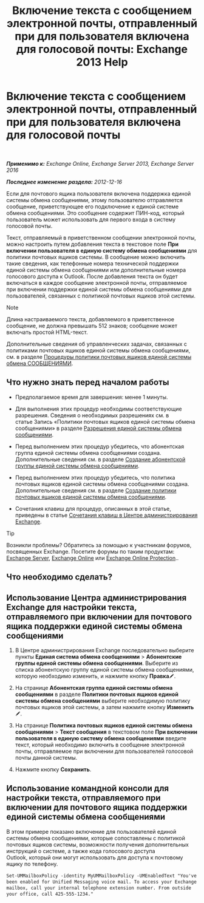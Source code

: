 ﻿---
title: 'Включение текста с сообщением электронной почты, отправленный при для пользователя включена для голосовой почты: Exchange 2013 Help'
TOCTitle: Включение текста с сообщением электронной почты, отправленный при для пользователя включена для голосовой почты
ms:assetid: 3e8292fb-0cdb-445d-8048-a59af7c38d63
ms:mtpsurl: https://technet.microsoft.com/ru-ru/library/Bb201679(v=EXCHG.150)
ms:contentKeyID: 51408027
ms.date: 05/22/2018
mtps_version: v=EXCHG.150
ms.translationtype: MT
---

# Включение текста с сообщением электронной почты, отправленный при для пользователя включена для голосовой почты

 

_**Применимо к:** Exchange Online, Exchange Server 2013, Exchange Server 2016_

_**Последнее изменение раздела:** 2012-12-16_

Если для почтового ящика пользователя включена поддержка единой системы обмена сообщениями, этому пользователю отправляется сообщение, приветствующее его подключение к единой системе обмена сообщениями. Это сообщение содержит ПИН-код, который пользователь может использовать для первого входа в систему голосовой почты.

Текст, отправляемый в приветственном сообщении электронной почты, можно настроить путем добавления текста в текстовое поле **При включении пользователя в единую систему обмена сообщениями** для политики почтовых ящиков системы. В сообщение можно включить такие сведения, как телефонные номера технической поддержки единой системы обмена сообщениями или дополнительные номера голосового доступа к Outlook. После добавления текста он будет включаться в каждое сообщение электронной почты, отправляемое при включении поддержки единой системы обмена сообщениями для пользователей, связанных с политикой почтовых ящиков этой системы.

> [!NOTE]  
> Длина настраиваемого текста, добавляемого в приветственное сообщение, не должна превышать 512 знаков; сообщение может включать простой HTML-текст.


Дополнительные сведения об управленческих задачах, связанных с политиками почтовых ящиков единой системы обмена сообщениями, см. в разделе [Процедуры политики почтовых ящиков единой системы обмена СООБЩЕНИЯМИ](um-mailbox-policy-procedures-exchange-2013-help.md).

## Что нужно знать перед началом работы

  - Предполагаемое время для завершения: менее 1 минуты.

  - Для выполнения этих процедур необходимы соответствующие разрешения. Сведения о необходимых разрешениях см. в статье Запись «Политики почтовых ящиков единой системы обмена сообщениями» в разделе [Разрешения единой системы обмена сообщениями](unified-messaging-permissions-exchange-2013-help.md).

  - Перед выполнением этих процедур убедитесь, что абонентская группа единой системы обмена сообщениями создана. Дополнительные сведения см. в разделе [Создание абонентской группы единой системы обмена сообщениями](create-a-um-dial-plan-exchange-2013-help.md).

  - Перед выполнением этих процедур убедитесь, что политика почтовых ящиков единой системы обмена сообщениями создана. Дополнительные сведения см. в разделе [Создание политики почтовых ящиков единой системы обмена сообщениями](create-a-um-mailbox-policy-exchange-2013-help.md).

  - Сочетания клавиш для процедур, описанных в этой статье, приведены в статье [Сочетания клавиш в Центре администрирования Exchange](keyboard-shortcuts-in-the-exchange-admin-center-exchange-online-protection-help.md).

> [!TIP]  
> Возникли проблемы? Обратитесь за помощью к участникам форумов, посвященных Exchange. Посетите форумы по таким продуктам: <a href="https://go.microsoft.com/fwlink/p/?linkid=60612">Exchange Server</a>, <a href="https://go.microsoft.com/fwlink/p/?linkid=267542">Exchange Online</a> или <a href="https://go.microsoft.com/fwlink/p/?linkid=285351">Exchange Online Protection</a>..


## Что необходимо сделать?

## Использование Центра администрирования Exchange для настройки текста, отправляемого при включении для почтового ящика поддержки единой системы обмена сообщениями

1.  В Центре администрирования Exchange последовательно выберите пункты **Единая система обмена сообщениями** \> **Абонентские группы единой системы обмена сообщениями**. Выберите из списка абонентскую группу единой системы обмена сообщениями, которую необходимо изменить, и нажмите кнопку **Правка**![Значок редактирования](images/Bb124582.6f53ccb2-1f13-4c02-bea0-30690e6ea71d(EXCHG.150).gif "Значок редактирования").

2.  На странице **Абонентская группа единой системы обмена сообщениями** в разделе **Политики почтовых ящиков единой системы обмена сообщениями** выберите необходимую политику почтовых ящиков этой системы, а затем нажмите кнопку **Изменить**![Значок редактирования](images/Bb124582.6f53ccb2-1f13-4c02-bea0-30690e6ea71d(EXCHG.150).gif "Значок редактирования").

3.  На странице **Политика почтовых ящиков единой системы обмена сообщениями** \> **Текст сообщения** в текстовом поле **При включении пользователя в единую систему обмена сообщениями** введите текст, который необходимо включить в сообщение электронной почты, отправляемое при включении для пользователей голосовой почты данной системы.

4.  Нажмите кнопку **Сохранить**.

## Использование командной консоли для настройки текста, отправляемого при включении для почтового ящика поддержки единой системы обмена сообщениями

В этом примере показано включение для пользователей единой системы обмена сообщениями, которые сопоставлены с политикой почтовых ящиков системы, возможности получения дополнительных инструкций о системе, а также кода голосового доступа Outlook, который они могут использовать для доступа к почтовому ящику по телефону.

    Set-UMMailboxPolicy -identity MyUMMailboxPolicy -UMEnabledText "You've been enabled for Unified Messaging voice mail. To access your Exchange mailbox, call your internal telephone extension number. From outside your office, call 425-555-1234."

